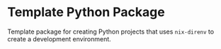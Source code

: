 # Template Python Package

Template package for creating Python projects that uses `nix-direnv` to create a development environment.
